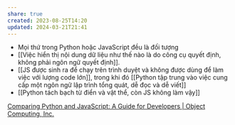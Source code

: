 ```yaml
---
share: true
created: 2023-08-25T14:20
updated: 2024-03-21T21:41
---
```

- Mọi thứ trong Python hoặc JavaScript đều là đối tượng
- [[Việc hiển thị nội dung dữ liệu như thế nào là do công cụ quyết định, không phải ngôn ngữ quyết định]].
- [[JS được sinh ra để chạy trên trình duyệt và không được dùng để làm việc với lượng code lớn]], trong khi đó [[Python tập trung vào việc cung cấp một ngôn ngữ lập trình tổng quát, dễ đọc và dễ viết]] 
- [[Python tách bạch từ điển và vật thể, còn JS không làm vậy]]

[Comparing Python and JavaScript: A Guide for Developers | Object Computing, Inc.](https://objectcomputing.com/resources/publications/sett/december-2020-comparing-python-and-javascript)
